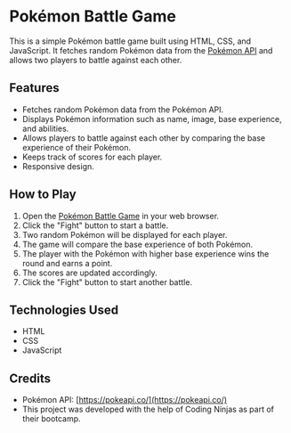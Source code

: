 # Pokémon Battle Game

This is a simple Pokémon battle game built using HTML, CSS, and JavaScript. It fetches random Pokémon data from the [Pokémon API](https://pokeapi.co/) and allows two players to battle against each other.

## Features

- Fetches random Pokémon data from the Pokémon API.
- Displays Pokémon information such as name, image, base experience, and abilities.
- Allows players to battle against each other by comparing the base experience of their Pokémon.
- Keeps track of scores for each player.
- Responsive design.

## How to Play

1. Open the [Pokémon Battle Game](#) in your web browser.
2. Click the "Fight" button to start a battle.
3. Two random Pokémon will be displayed for each player.
4. The game will compare the base experience of both Pokémon.
5. The player with the Pokémon with higher base experience wins the round and earns a point.
6. The scores are updated accordingly.
7. Click the "Fight" button to start another battle.

## Technologies Used

- HTML
- CSS
- JavaScript

## Credits

- Pokémon API: [https://pokeapi.co/](https://pokeapi.co/)
- This project was developed with the help of Coding Ninjas as part of their bootcamp.


